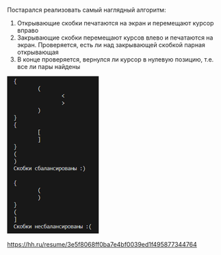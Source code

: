 Постарался реализовать самый наглядный алгоритм:

1. Открывающие скобки печатаются на экран и перемещают курсор вправо
2. Закрывающие скобки перемещают курсов влево и печатаются на экран. Проверяется, есть ли над закрывающей скобкой парная открывающая
3. В конце проверяется, вернулся ли курсор в нулевую позицию, т.е. все ли пары найдены

![](https://github.com/simenoff/isBalancedBrackets/blob/main/screenshot2.png)

https://hh.ru/resume/3e5f8068ff0ba7e4bf0039ed1f495877344764
